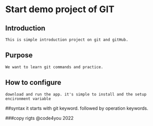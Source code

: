 # Start demo project of GIT

## Introduction
	This is simple introduction project on git and gitHub.

## Purpose
	We want to learn git commands and practice.
	
## How to configure
	download and run the app. it's simple to install and the setup encironment variable

##syntax
	it starts with git keyword. followed by operation keywords.
	
###copy rigts
	@code4you 2022